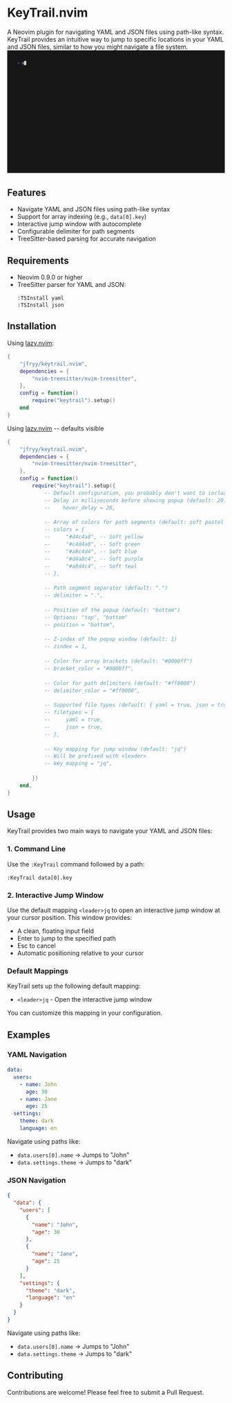 # KeyTrail.nvim

A Neovim plugin for navigating YAML and JSON files using path-like syntax. KeyTrail provides an intuitive way to jump to specific locations in your YAML and JSON files, similar to how you might navigate a file system.
![Demo](docs/demo.gif)

## Features

- Navigate YAML and JSON files using path-like syntax
- Support for array indexing (e.g., `data[0].key`)
- Interactive jump window with autocomplete
- Configurable delimiter for path segments
- TreeSitter-based parsing for accurate navigation

## Requirements

- Neovim 0.9.0 or higher
- TreeSitter parser for YAML and JSON:
  ```vim
  :TSInstall yaml
  :TSInstall json
  ```

## Installation

Using [lazy.nvim](https://github.com/folke/lazy.nvim):
```lua
{
    "jfryy/keytrail.nvim",
    dependencies = {
        "nvim-treesitter/nvim-treesitter",
    },
    config = function()
        require("keytrail").setup()
    end
}
```


Using [lazy.nvim](https://github.com/folke/lazy.nvim) -- defaults visible
```lua
{
    "jfryy/keytrail.nvim",
    dependencies = {
        "nvim-treesitter/nvim-treesitter",
    },
    config = function()
        require("keytrail").setup({
            -- Default configuration, you probably don't want to include all of this.
            -- Delay in milliseconds before showing popup (default: 20)
            --    hover_delay = 20,

            -- Array of colors for path segments (default: soft pastel colors)
            -- colors = {
            --     "#d4c4a8", -- Soft yellow
            --     "#c4d4a8", -- Soft green
            --     "#a8c4d4", -- Soft blue
            --     "#d4a8c4", -- Soft purple
            --     "#a8d4c4", -- Soft teal
            -- },

            -- Path segment separator (default: ".")
            -- delimiter = ".",

            -- Position of the popup (default: "bottom")
            -- Options: "top", "bottom"
            -- position = "bottom",

            -- Z-index of the popup window (default: 1)
            -- zindex = 1,

            -- Color for array brackets (default: "#0000ff")
            -- bracket_color = "#0000ff",

            -- Color for path delimiters (default: "#ff0000")
            -- delimiter_color = "#ff0000",

            -- Supported file types (default: { yaml = true, json = true })
            -- filetypes = {
            --     yaml = true,
            --     json = true,
            -- },

            -- Key mapping for jump window (default: "jq")
            -- Will be prefixed with <leader>
            -- key_mapping = "jq",

        })
    end,
}
```

## Usage

KeyTrail provides two main ways to navigate your YAML and JSON files:

### 1. Command Line

Use the `:KeyTrail` command followed by a path:

```vim
:KeyTrail data[0].key
```

### 2. Interactive Jump Window

Use the default mapping `<leader>jq` to open an interactive jump window at your cursor position. This window provides:
- A clean, floating input field
- Enter to jump to the specified path
- Esc to cancel
- Automatic positioning relative to your cursor

### Default Mappings

KeyTrail sets up the following default mapping:

- `<leader>jq` - Open the interactive jump window

You can customize this mapping in your configuration.

## Examples

### YAML Navigation

```yaml
data:
  users:
    - name: John
      age: 30
    - name: Jane
      age: 25
  settings:
    theme: dark
    language: en
```

Navigate using paths like:
- `data.users[0].name` → Jumps to "John"
- `data.settings.theme` → Jumps to "dark"

### JSON Navigation

```json
{
  "data": {
    "users": [
      {
        "name": "John",
        "age": 30
      },
      {
        "name": "Jane",
        "age": 25
      }
    ],
    "settings": {
      "theme": "dark",
      "language": "en"
    }
  }
}
```

Navigate using paths like:
- `data.users[0].name` → Jumps to "John"
- `data.settings.theme` → Jumps to "dark"

## Contributing

Contributions are welcome! Please feel free to submit a Pull Request.


